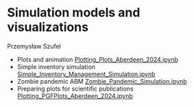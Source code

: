 # Simulation models and visualizations

Przemysław Szufel

- Plots and animation [Plotting_Plots_Aberdeen_2024.ipynb](Plotting_Plots_Aberdeen_2024.ipynb)
- Simple inventory simulation [Simple_Inventory_Management_Simulation.ipynb](Simple_Inventory_Management_Simulation.ipynb)
- Zombie pandemic ABM [Zombie_Pandemic_Simulation.ipynb](Zombie_Pandemic_Simulation.ipynb)
- Preparing plots for scientific publications [Plotting_PGFPlots_Aberdeen_2024.ipynb](Plotting_PGFPlots_Aberdeen_2024.ipynb)
